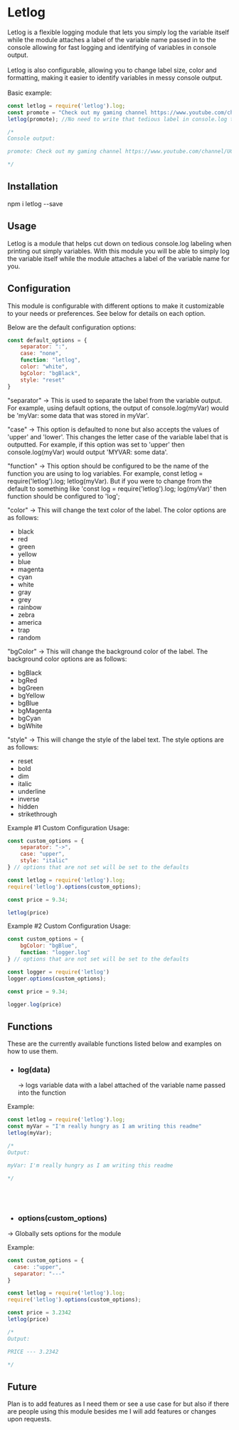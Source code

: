 Letlog
=================

Letlog is a flexible logging module that lets you simply log the variable itself while the module attaches a label of the variable name passed in to the console allowing for fast logging and identifying of variables in console output.
<br><br>
Letlog is also configurable, allowing you to change label size, color and formatting, making it easier to identify variables in messy console output.
<br><br>
Basic example:
```js
const letlog = require('letlog').log;
const promote = "Check out my gaming channel https://www.youtube.com/channel/UCINwvRizJqUV34O8RFz6b8g"
letlog(promote); //No need to write that tedious label in console.log to identify some output

/*
Console output:

promote: Check out my gaming channel https://www.youtube.com/channel/UCINwvRizJqUV34O8RFz6b8g

*/
```



Installation
------------

npm i letlog --save



Usage
-----

Letlog is a module that helps cut down on tedious console.log labeling when printing out simply variables. With this module you will be able to simply log the variable itself while the module attaches a label of the variable name for you.

Configuration
-------------
This module is configurable with different options to make it customizable to your needs or preferences. See below for details on each option.

Below are the default configuration options:
```js
const default_options = {
    separator: ":",
    case: "none",
    function: "letlog",
    color: "white",
    bgColor: "bgBlack",
    style: "reset"
}
```


"separator" -> This is used to separate the label from the variable output. For example, using default options, the output of console.log(myVar) would be 'myVar: some data that was stored in myVar'.

"case" -> This option is defaulted to none but also accepts the values of 'upper' and 'lower'. This changes the letter case of the variable label that is outputted. For example, if this option was set to 'upper' then console.log(myVar) would output 'MYVAR: some data'.

"function" -> This option should be configured to be the name of the function you are using to log variables. For example, const letlog = require('letlog').log; letlog(myVar). But if you were to change from the default to something like 'const log = require('letlog').log; log(myVar)' then function should be configured to 'log';

"color" -> This will change the text color of the label. The color options are as follows:
- black
- red
- green
- yellow
- blue
- magenta
- cyan
- white
- gray
- grey
- rainbow
- zebra
- america
- trap
- random

"bgColor" -> This will change the background color of the label. The background color options are as follows:
- bgBlack
- bgRed
- bgGreen
- bgYellow
- bgBlue
- bgMagenta
- bgCyan
- bgWhite

"style" -> This will change the style of the label text. The style options are as follows:
- reset
- bold
- dim
- italic
- underline
- inverse
- hidden
- strikethrough


Example #1 Custom Configuration Usage:
```js
const custom_options = {
    separator: "->",
    case: "upper",
    style: "italic"
} // options that are not set will be set to the defaults

const letlog = require('letlog').log;
require('letlog').options(custom_options);

const price = 9.34;

letlog(price)
```

Example #2 Custom Configuration Usage:
```js
const custom_options = {
    bgColor: "bgBlue",
    function: "logger.log"
} // options that are not set will be set to the defaults

const logger = require('letlog')
logger.options(custom_options);

const price = 9.34;

logger.log(price)
```


 Functions
 -------

These are the currently available functions listed below and examples on how to use them.


 - <h3> log(data) </h3>

 	-> logs variable data with a label attached of the variable name passed into the function

  Example:
  ```js
  const letlog = require('letlog').log;
  const myVar = "I'm really hungry as I am writing this readme"
  letlog(myVar);

  /*
  Output:

  myVar: I'm really hungry as I am writing this readme

  */
  ```

<br><br>


  - <h3> options(custom_options) </h3>

   -> Globally sets options for the module

   Example:
   ```js
   const custom_options = {
     case: :"upper",
     separator: "---"
   }

   const letlog = require('letlog').log;
   require('letlog').options(custom_options);

   const price = 3.2342
   letlog(price)

   /*
   Output:

   PRICE --- 3.2342

   */
   ```




 Future
 ------

Plan is to add features as I need them or see a use case for but also if there are people using this module besides me I will add features or changes upon requests.
